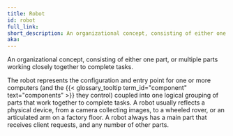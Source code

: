 ```yaml
---
title: Robot
id: robot
full_link:
short_description: An organizational concept, consisting of either one part, or multiple parts working closely together to complete tasks.
aka:
---
```


An organizational concept, consisting of either one part, or multiple parts working closely together to complete tasks.

The robot represents the configuration and entry point for one or more computers (and the {{< glossary_tooltip term_id="component" text="components" >}} they control) coupled into one logical grouping of parts that work together to complete tasks. A robot usually reflects a physical device, from a camera collecting images, to a wheeled rover, or an articulated arm on a factory floor. A robot always has a main part that receives client requests, and any number of other parts.
